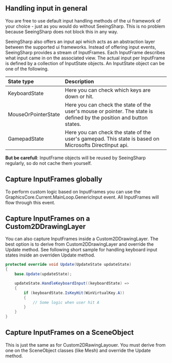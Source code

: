 ## Handling input in general
You are free to use default input handling methods of the ui framework of your choice - just as you would do without SeeingSharp. This is no problem because SeeingSharp does not block this in any way.

SeeingSharp also offers an input api which acts as an abstraction layer between the supported ui frameworks. Instead of offering input events, SeeingSharp provides a stream of InputFrames. Each InputFrame describes what input came in on the associated view. The actual input per InputFrame is defined by a collection of InputState objects. An InputState object can be one of the following.

|State type            |Description
|:---------------------|:----------------
|KeyboardState         |Here you can check which keys are down or hit.
|MouseOrPointerState   |Here you can check the state of the user's mouse or pointer. The state is defined by the position and button states.
|GamepadState          |Here you can check the state of the user's gamepad. This state is based on Microsofts DirectInput api.

**But be carefull**: InputFrame objects will be reused by SeeingSharp regularly, so do not cache them yourself. 

## Capture InputFrames globally
To perform custom logic based on InputFrames you can use the GraphicsCore.Current.MainLoop.GenericInput event. All InputFrames will flow through this event. 

## Capture InputFrames on a Custom2DDrawingLayer
You can also capture InputFrames inside a Custom2DDrawingLayer. The best option is to derive from Custom2DDrawingLayer and override the Update method. See following short sample for handling keyboard input states inside an overriden Update method.

```csharp
protected override void Update(UpdateState updateState)
{
    base.Update(updateState);

    updateState.HandleKeyboardInput((keyboardState) =>
    {
        if (keyboardState.IsKeyHit(WinVirtualKey.A))
        {
            // Some logic when user hit A
        }
    }
}
```

## Capture InputFrames on a SceneObject
This is just the same as for Custom2DRawingLayouer. You must derive from one on the SceneObject classes (like Mesh) and override the Update method.
